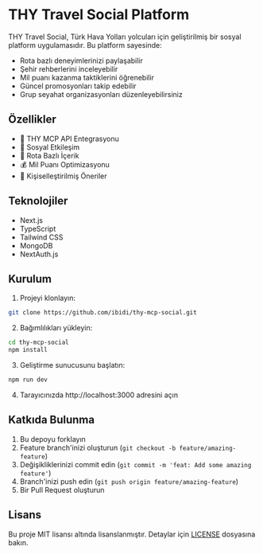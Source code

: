 # THY Travel Social Platform

THY Travel Social, Türk Hava Yolları yolcuları için geliştirilmiş bir sosyal platform uygulamasıdır. Bu platform sayesinde:

- Rota bazlı deneyimlerinizi paylaşabilir
- Şehir rehberlerini inceleyebilir
- Mil puanı kazanma taktiklerini öğrenebilir
- Güncel promosyonları takip edebilir
- Grup seyahat organizasyonları düzenleyebilirsiniz

## Özellikler

- 🛫 THY MCP API Entegrasyonu
- 👥 Sosyal Etkileşim
- 📍 Rota Bazlı İçerik
- 💰 Mil Puanı Optimizasyonu
- 🎯 Kişiselleştirilmiş Öneriler

## Teknolojiler

- Next.js
- TypeScript
- Tailwind CSS
- MongoDB
- NextAuth.js

## Kurulum

1. Projeyi klonlayın:
```bash
git clone https://github.com/ibidi/thy-mcp-social.git
```

2. Bağımlılıkları yükleyin:
```bash
cd thy-mcp-social
npm install
```

3. Geliştirme sunucusunu başlatın:
```bash
npm run dev
```

4. Tarayıcınızda http://localhost:3000 adresini açın

## Katkıda Bulunma

1. Bu depoyu forklayın
2. Feature branch'inizi oluşturun (`git checkout -b feature/amazing-feature`)
3. Değişikliklerinizi commit edin (`git commit -m 'feat: Add some amazing feature'`)
4. Branch'inizi push edin (`git push origin feature/amazing-feature`)
5. Bir Pull Request oluşturun

## Lisans

Bu proje MIT lisansı altında lisanslanmıştır. Detaylar için [LICENSE](LICENSE) dosyasına bakın. 
